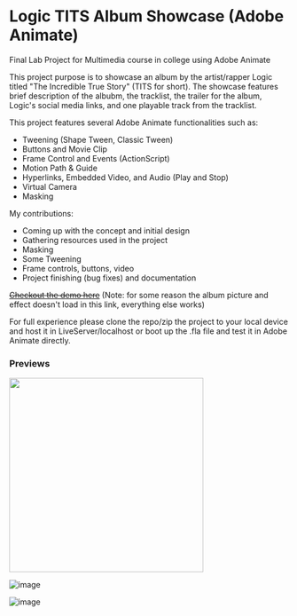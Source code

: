 # Logic TITS Album Showcase (Adobe Animate)
Final Lab Project for Multimedia course in college using Adobe Animate

This project purpose is to showcase an album by the artist/rapper Logic titled "The Incredible True Story" (TITS for short). The showcase features brief description of the albubm, the tracklist, the trailer for the album, Logic's social media links, and one playable track from the tracklist. 

This project features several Adobe Animate functionalities such as:
* Tweening (Shape Tween, Classic Tween)
* Buttons and Movie Clip
* Frame Control and Events (ActionScript)
* Motion Path & Guide
* Hyperlinks, Embedded Video, and Audio (Play and Stop) 
* Virtual Camera
* Masking

My contributions:
 - Coming up with the concept and initial design
 - Gathering resources used in the project
 - Masking
 - Some Tweening
 - Frame controls, buttons, video
 - Project finishing (bug fixes) and documentation

<s><a href="https://ryogenesis.github.io/Logic-TITS-Album-Showcase-Adobe-Animate-/" target="_blank">Checkout the demo here</a></s> (Note: for some reason the album picture and effect doesn't load in this link, everything else works)
  
  For full experience please clone the repo/zip the project to your local device and host it in LiveServer/localhost or boot up the .fla file and test it in Adobe Animate directly.  
  
  ### Previews
  
  <img src="https://user-images.githubusercontent.com/81945008/136978941-16843be4-12c0-47ed-9fc5-6ef0cac02bc2.png" width="350">
  
  ![image](https://user-images.githubusercontent.com/81945008/136979032-21412d53-610a-4edd-9581-b6d93791d371.png)
  
  ![image](https://user-images.githubusercontent.com/81945008/136979087-600938ce-eb10-46b6-9b69-1437b878981d.png)



